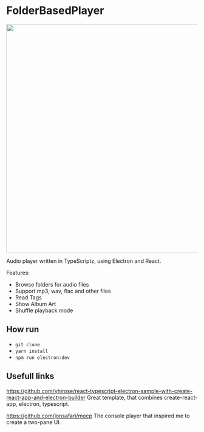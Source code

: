 # FolderBasedPlayer

<img src="https://user-images.githubusercontent.com/8940352/191116073-f6ccc179-44c0-4d7b-80ab-c259d0ecb3ad.png" width="600" />

Audio player written in TypeScriptz, using Electron and React.

Features:

- Browse folders for audio files
- Support mp3, wav, flac and other files
- Read Tags
- Show Album Art
- Shuffle playback mode

## How run
- `git clone`
- `yarn install`
- `npm run electron:dev` 

## Usefull links

https://github.com/yhirose/react-typescript-electron-sample-with-create-react-app-and-electron-builder
Great template, that combines create-react-app, electron, typescript.

https://github.com/jonsafari/mocp
The console player that inspired me to create a two-pane UI.
